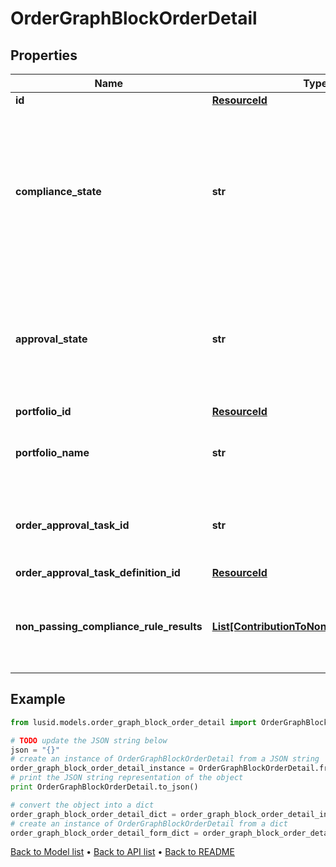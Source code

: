 # OrderGraphBlockOrderDetail


## Properties
Name | Type | Description | Notes
------------ | ------------- | ------------- | -------------
**id** | [**ResourceId**](ResourceId.md) |  | 
**compliance_state** | **str** | The compliance state of this order. Possible values are &#39;Pending&#39;, &#39;Failed&#39;, &#39;Manually approved&#39;, &#39;Passed&#39; and &#39;Warning&#39;. | 
**approval_state** | **str** | The approval state of this order. Possible values are &#39;Pending&#39;, &#39;Rejected&#39; and &#39;Approved&#39;. | 
**portfolio_id** | [**ResourceId**](ResourceId.md) |  | [optional] 
**portfolio_name** | **str** | The name of the order&#39;s referenced Portfolio. | [optional] 
**order_approval_task_id** | **str** | The task id associated with the approval state of the order. | [optional] 
**order_approval_task_definition_id** | [**ResourceId**](ResourceId.md) |  | [optional] 
**non_passing_compliance_rule_results** | [**List[ContributionToNonPassingRuleDetail]**](ContributionToNonPassingRuleDetail.md) | The details of compliance rules in non-passing states. | [optional] 

## Example

```python
from lusid.models.order_graph_block_order_detail import OrderGraphBlockOrderDetail

# TODO update the JSON string below
json = "{}"
# create an instance of OrderGraphBlockOrderDetail from a JSON string
order_graph_block_order_detail_instance = OrderGraphBlockOrderDetail.from_json(json)
# print the JSON string representation of the object
print OrderGraphBlockOrderDetail.to_json()

# convert the object into a dict
order_graph_block_order_detail_dict = order_graph_block_order_detail_instance.to_dict()
# create an instance of OrderGraphBlockOrderDetail from a dict
order_graph_block_order_detail_form_dict = order_graph_block_order_detail.from_dict(order_graph_block_order_detail_dict)
```
[Back to Model list](../README.md#documentation-for-models) &#8226; [Back to API list](../README.md#documentation-for-api-endpoints) &#8226; [Back to README](../README.md)


